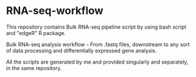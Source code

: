 # RNA-seq-workflow

This repository contains Bulk RNA-seq pipeline script by using bash script and "edgeR" R package.

Bulk RNA-seq analysis workflow - From .fastq files, downstream to any sort of data processing and differentially expressed gene analysis. 

All the scripts are generated by me and provided singularly and separately, in the same repository.

